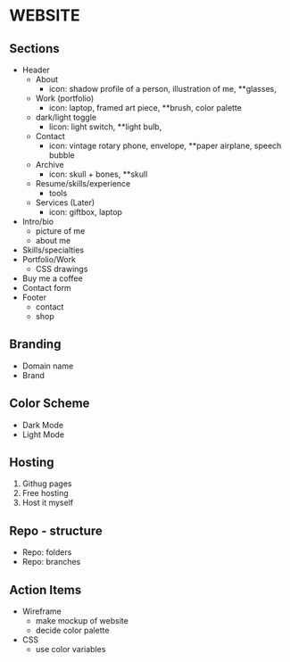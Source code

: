 # WEBSITE

## Sections
- Header
    - About
        - icon: shadow profile of a person, illustration of me, **glasses, 
    - Work (portfolio)
        - icon: laptop, framed art piece, **brush, color palette
    - dark/light toggle
        - licon: light switch, **light bulb, 
    - Contact
        - icon: vintage rotary phone, envelope, **paper airplane, speech bubble
    - Archive
        - icon: skull + bones, **skull 
    - Resume/skills/experience
        - tools
    - Services (Later)
        - icon: giftbox, laptop
- Intro/bio
    - picture of me
    - about me
- Skills/specialties
- Portfolio/Work
    - CSS drawings
- Buy me a coffee
- Contact form
- Footer
    - contact
    - shop

## Branding

- Domain name
- Brand

## Color Scheme
- Dark Mode
- Light Mode

## Hosting
1. Githug pages
2. Free hosting
3. Host it myself

## Repo - structure
- Repo: folders
- Repo: branches

## Action Items 
- Wireframe
    - make mockup of website
    - decide color palette
- CSS
    - use color variables